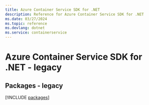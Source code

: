 ```yaml
---
title: Azure Container Service SDK for .NET
description: Reference for Azure Container Service SDK for .NET
ms.date: 03/27/2024
ms.topic: reference
ms.devlang: dotnet
ms.service: containerservice
---
```

# Azure Container Service SDK for .NET - legacy
## Packages - legacy
[!INCLUDE [packages](container-service-index.md)]